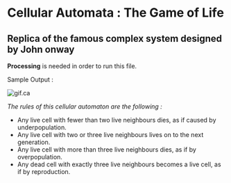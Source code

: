 # Cellular Automata : The Game of Life

## Replica of the famous complex system designed by John onway

**Processing** is needed in order to run this file.

Sample Output :

![gif.ca](https://thumbs.gfycat.com/EvenBitesizedGlassfrog-max-14mb.gif)

*The rules of this cellular automaton are the following :*

* Any live cell with fewer than two live neighbours dies, as if caused by underpopulation.
* Any live cell with two or three live neighbours lives on to the next generation.
* Any live cell with more than three live neighbours dies, as if by overpopulation.
* Any dead cell with exactly three live neighbours becomes a live cell, as if by reproduction.

